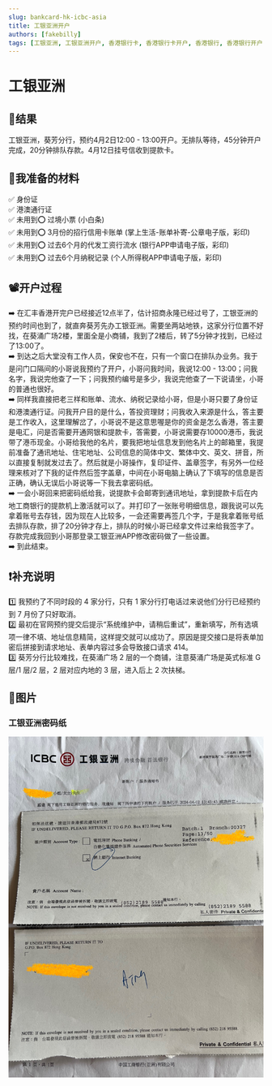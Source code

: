 ```yaml
---
slug: bankcard-hk-icbc-asia
title: 工银亚洲开户
authors: [fakebilly]
tags: [工银亚洲, 工银亚洲开户, 香港银行卡, 香港银行卡开户, 香港银行, 香港银行开户]
---
```


# 工银亚洲

## 🎉结果
工银亚洲，葵芳分行，预约4月2日12:00 - 13:00开户。无排队等待，45分钟开户完成，20分钟排队存款。4月12日挂号信收到提款卡。

## 📜我准备的材料
✅ 身份证  
✅ 港澳通行证  
✅ 未用到⭕️ 过境小票 (小白条)  
✅ 未用到⭕️ 3月份的招行信用卡账单 (掌上生活-账单补寄-公章电子版，彩印)  
✅ 未用到⭕️ 过去6个月的代发工资行流水 (银行APP申请电子版，彩印)  
✅ 未用到⭕️ 过去6个月纳税记录 (个人所得税APP申请电子版，彩印)  

## 📽️开户过程
➡️ 在汇丰香港开完户已经接近12点半了，估计招商永隆已经过号了，工银亚洲的预约时间也到了，就直奔葵芳先办工银亚洲。需要坐两站地铁，这家分行位置不好找，在葵涌广场2楼，里面全是小商铺，我到了2楼后，转了5分钟才找到，已经过了13:00了。  
➡️ 到达之后大堂没有工作人员，保安也不在，只有一个窗口在排队办业务。我于是问门口隔间的小哥说我预约了开户，小哥问我时间，我说12:00 - 13:00；问我名字，我说完他查了一下；问我预约编号是多少，我说完他查了一下说请坐，小哥的普通也很好。  
➡️ 同样我直接把老三样和账单、流水、纳税记录给小哥，但是小哥只要了身份证和港澳通行证。问我开户目的是什么，答投资理财；问我收入来源是什么，答主要是工作收入，这里理解岔了，小哥说不是这意思喔是你的资金是怎么香港，答主要是电汇，问是否需要开通网银和提款卡，答需要，小哥说需要存10000港币，我说带了港币现金。小哥给我他的名片，要我把地址信息发到他名片上的邮箱里，我提前准备了通讯地址、住宅地址、公司信息的简体中文、繁体中文、英文、拼音，所以直接复制就发过去了。然后就是小哥操作，复印证件、盖章签字，有另外一位经理来核对了下我的证件然后签字盖章，中间在小哥电脑上确认了下填写的信息是否正确，确认无误后小哥说等一下我去拿密码纸。  
➡️ 一会小哥回来把密码纸给我，说提款卡会邮寄到通讯地址，拿到提款卡后在内地工商银行的提款机上激活就可以了。并打印了一张账号明细信息，跟我说可以先拿着账号去存钱，因为现在人比较多，一会还需要再签几个字，于是我拿着账号纸去排队存款，排了20分钟才存上，排队的时候小哥已经拿文件过来给我签字了。存款完成我回到小哥那登录工银亚洲APP修改密码做了一些设置。  
➡️ 到此结束。

## ❗️补充说明
1️⃣ 我预约了不同时段的 4 家分行，只有 1 家分行打电话过来说他们分行已经预约到 7 月份了只好取消。  
2️⃣ 最初在官网预约提交后提示“系统维护中，请稍后重试”，重新填写，所有选填项一律不填、地址信息精简，这样提交就可以成功了。原因是提交接口是将表单加密后拼接到请求地址、表单内容过多会导致接口请求 414。  
3️⃣ 葵芳分行比较难找，在葵涌广场 2 层的一个商铺，注意葵涌广场是英式标准 G 层/1 层/2 层，2 层对应内地的 3 层，进入后上 2 次扶梯。

## 📸图片
### 工银亚洲密码纸
![avatar](./icbc-asia-pwd-paper.jpeg)
